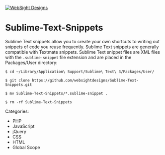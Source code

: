 [![WebSight Designs](http://www.websightdesigns.com/img/headerlogo-light.png)](http://www.websightdesigns.com)

Sublime-Text-Snippets
=====================

Sublime Text snippets allow you to create your own shortcuts to writing out snippets of code you reuse frequently. Sublime Text snippets are generally compatible with Textmate snippets. Sublime Text snippet files are XML files with the `.sublime-snippet` file extension and are placed in the Packages/User directory:

    $ cd ~/Library/Application\ Support/Sublime\ Text\ 3/Packages/User/

    $ git clone https://github.com/websightdesigns/Sublime-Text-Snippets.git

    $ mv Sublime-Text-Snippets/*.sublime-snippet .

    $ rm -rf Sublime-Text-Snippets

Categories:

* PHP
* JavaScript
* jQuery
* CSS
* HTML
* Global Scope
